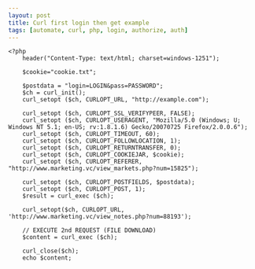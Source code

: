 ```yaml
---
layout: post
title: Curl first login then get example
tags: [automate, curl, php, login, authorize, auth]
---
```


    <?php
        header("Content-Type: text/html; charset=windows-1251");

        $cookie="cookie.txt";

        $postdata = "login=LOGIN&pass=PASSWORD";
        $ch = curl_init();
        curl_setopt ($ch, CURLOPT_URL, "http://example.com");

        curl_setopt ($ch, CURLOPT_SSL_VERIFYPEER, FALSE);
        curl_setopt ($ch, CURLOPT_USERAGENT, "Mozilla/5.0 (Windows; U; Windows NT 5.1; en-US; rv:1.8.1.6) Gecko/20070725 Firefox/2.0.0.6");
        curl_setopt ($ch, CURLOPT_TIMEOUT, 60);
        curl_setopt ($ch, CURLOPT_FOLLOWLOCATION, 1);
        curl_setopt ($ch, CURLOPT_RETURNTRANSFER, 0);
        curl_setopt ($ch, CURLOPT_COOKIEJAR, $cookie);
        curl_setopt ($ch, CURLOPT_REFERER, "http://www.marketing.vc/view_markets.php?num=15825");

        curl_setopt ($ch, CURLOPT_POSTFIELDS, $postdata);
        curl_setopt ($ch, CURLOPT_POST, 1);
        $result = curl_exec ($ch);

        curl_setopt($ch, CURLOPT_URL, 'http://www.marketing.vc/view_notes.php?num=88193');

        // EXECUTE 2nd REQUEST (FILE DOWNLOAD)
        $content = curl_exec ($ch);

        curl_close($ch);
        echo $content;
